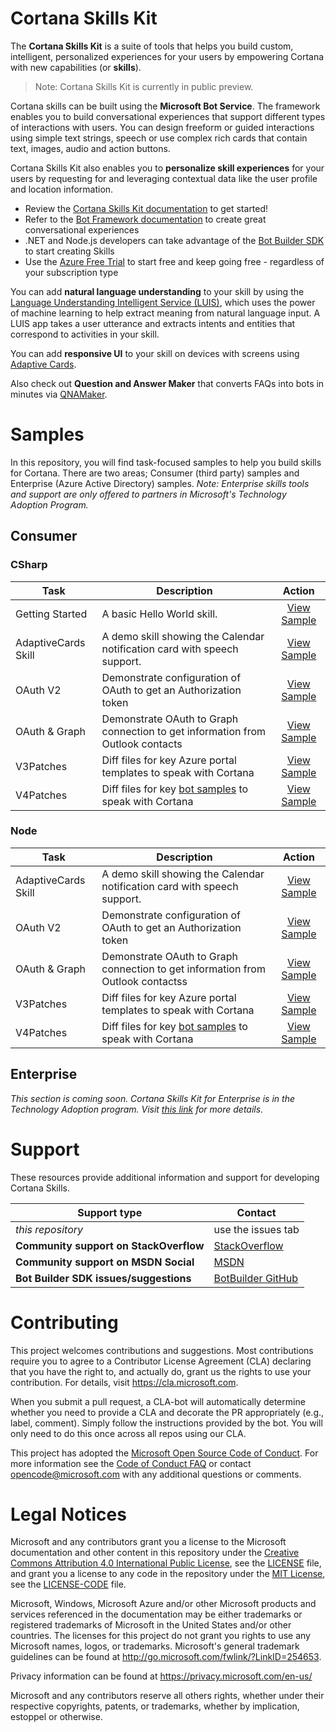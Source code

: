 # Cortana Skills Kit #

The **Cortana Skills Kit** is a suite of tools that helps you build custom, intelligent, personalized experiences for your users by empowering Cortana with new capabilities (or **skills**).

>Note: Cortana Skills Kit is currently in public preview.

Cortana skills can be built using the **Microsoft Bot Service**. The framework enables you to build conversational experiences that support different types of interactions with users. You can design freeform or guided interactions using simple text strings, speech or use complex rich cards that contain text, images, audio and action buttons.

Cortana Skills Kit also enables you to **personalize skill experiences** for your users by requesting for and leveraging contextual data like the user profile and location information.

*   Review the [Cortana Skills Kit documentation](https://docs.microsoft.com/en-us/cortana/getstarted) to get started!
*   Refer to the [Bot Framework documentation](https://docs.microsoft.com/en-us/bot-framework/) to create great conversational experiences
*   .NET and Node.js developers can take advantage of the [Bot Builder SDK](https://docs.microsoft.com/en-us/bot-framework/dotnet/bot-builder-dotnet-overview) to start creating Skills
*   Use the [Azure Free Trial](https://azure.microsoft.com/en-us/free/) to start free and keep going free - regardless of your subscription type

You can add **natural language understanding** to your skill by using the [Language Understanding Intelligent Service (LUIS)](https://www.luis.ai/), which uses the power of machine learning to help extract meaning from natural language input. A LUIS app takes a user utterance and extracts intents and entities that correspond to activities in your skill.

You can add **responsive UI** to your skill on devices with screens using [Adaptive Cards](https://adaptivecards.io/).

Also check out **Question and Answer Maker** that converts FAQs into bots in minutes via [QNAMaker](https://www.qnamaker.ai/).

# Samples #

In this repository, you will find task-focused samples to help you build skills for Cortana.
There are two areas; Consumer (third party) samples and Enterprise (Azure Active Directory) samples.
_Note: Enterprise skills tools and support are only offered to partners in Microsoft's Technology Adoption Program._

## Consumer ##

### CSharp ###
Task | Description | Action 
------------ | ------------- | :-----------:
Getting Started | A basic Hello World skill. | [View Sample](/Consumer/CSharp/HelloWorldSkill)
AdaptiveCards Skill | A demo skill showing the Calendar notification card with speech support. |  [View Sample](/Consumer/CSharp/AdaptiveCardSkill)
OAuth V2 | Demonstrate configuration of OAuth to get an Authorization token  | [View Sample](/Consumer/CSharp/OAuth2Example)
OAuth & Graph | Demonstrate OAuth to Graph connection to get information from Outlook contacts  | [View Sample](/Consumer/CSharp/OutlookGraph)
V3Patches | Diff files for key Azure portal templates to speak with Cortana | [View Sample](/Consumer/CSharp/V3Patches)
V4Patches | Diff files for key [bot samples](https://github.com/Microsoft/BotBuilder-Samples) to speak with Cortana | [View Sample](/Consumer/CSharp/V4Patches)


### Node ###
Task | Description | Action 
------------ | ------------- | :-----------:
AdaptiveCards Skill | A demo skill showing the Calendar notification card with speech support. |  [View Sample](/Consumer/Node/AdaptiveCardSkill)
OAuth V2 |  Demonstrate configuration of OAuth to get an Authorization token|  [View Sample](/Consumer/Node/OAuth2Example)
OAuth & Graph | Demonstrate OAuth to Graph connection to get information from Outlook contactss | [View Sample](/Consumer/Node/OutlookGraph)
V3Patches | Diff files for key Azure portal templates to speak with Cortana | [View Sample](/Consumer/Node/V3Patches)
V4Patches | Diff files for key [bot samples](https://github.com/Microsoft/BotBuilder-Samples) to speak with Cortana | [View Sample](/Consumer/Node/V4Patches)


## Enterprise ##
_This section is coming soon. Cortana Skills Kit for Enterprise is in the Technology Adoption program. Visit [this link](https://docs.microsoft.com/cortana/enterprise/overview) for more details._

# Support #

These resources provide additional information and support for developing Cortana Skills.

| Support type                    | Contact                                                
|----------------------------|---------------------------------
| _this repository_ | use the issues tab
|**Community support on StackOverflow** | [StackOverflow](https://stackoverflow.com/questions/tagged/cortana-skills-kit)
|**Community support on MSDN Social** | [MSDN](https://social.msdn.microsoft.com/Forums/en-US/home?category=cortana)
|**Bot Builder SDK issues/suggestions**| <a href="https://github.com/Microsoft/BotBuilder/" target="_blank">BotBuilder GitHub</a>

# Contributing #

This project welcomes contributions and suggestions.  Most contributions require you to agree to a
Contributor License Agreement (CLA) declaring that you have the right to, and actually do, grant us
the rights to use your contribution. For details, visit https://cla.microsoft.com.

When you submit a pull request, a CLA-bot will automatically determine whether you need to provide
a CLA and decorate the PR appropriately (e.g., label, comment). Simply follow the instructions
provided by the bot. You will only need to do this once across all repos using our CLA.

This project has adopted the [Microsoft Open Source Code of Conduct](https://opensource.microsoft.com/codeofconduct/).
For more information see the [Code of Conduct FAQ](https://opensource.microsoft.com/codeofconduct/faq/) or
contact [opencode@microsoft.com](mailto:opencode@microsoft.com) with any additional questions or comments.

# Legal Notices #

Microsoft and any contributors grant you a license to the Microsoft documentation and other content
in this repository under the [Creative Commons Attribution 4.0 International Public License](https://creativecommons.org/licenses/by/4.0/legalcode),
see the [LICENSE](LICENSE) file, and grant you a license to any code in the repository under the [MIT License](https://opensource.org/licenses/MIT), see the
[LICENSE-CODE](LICENSE-CODE) file.

Microsoft, Windows, Microsoft Azure and/or other Microsoft products and services referenced in the documentation
may be either trademarks or registered trademarks of Microsoft in the United States and/or other countries.
The licenses for this project do not grant you rights to use any Microsoft names, logos, or trademarks.
Microsoft's general trademark guidelines can be found at http://go.microsoft.com/fwlink/?LinkID=254653.

Privacy information can be found at https://privacy.microsoft.com/en-us/

Microsoft and any contributors reserve all others rights, whether under their respective copyrights, patents,
or trademarks, whether by implication, estoppel or otherwise.
